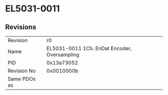 # EL5031-0011

## Revisions
<table>
<tr>
<td>Revision</td>
<td>r0</td>
</tr>
<tr>
<td>Name</td>
<td>EL5031-0011 1Ch. EnDat Encoder, Oversampling</td>
</tr>
<tr>
<td>PID</td>
<td>0x13a73052</td>
</tr>
<tr>
<td>Revision No</td>
<td>0x0010000b</td>
</tr>
<tr>
<td>Same PDOs as</td>
<td></td>
</tr>
</table>
